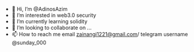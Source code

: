 - 👋 Hi, I’m @AdinosAzim
- 👀 I’m interested in web3.0  security
- 🌱 I’m currently learning solidity
- 💞️ I’m looking to collaborate on ...
- 📫 How to reach me     email   zainangi1221@gmail.com/  telegram username   @sunday_000




